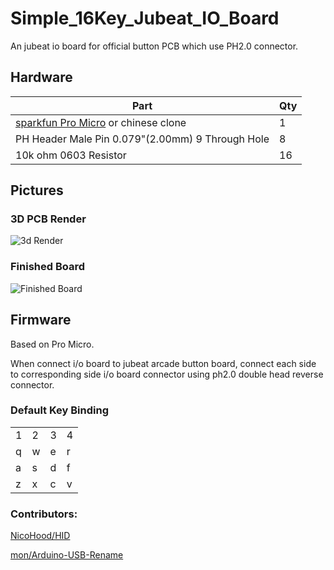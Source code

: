 # Simple_16Key_Jubeat_IO_Board

An jubeat io board for official button PCB which use PH2.0 connector.

## Hardware

|Part|Qty|
|----|----|
|[sparkfun Pro Micro](https://www.sparkfun.com/products/12640) or chinese clone|1|
|PH Header Male Pin 0.079"(2.00mm) 9 Through Hole|8|
|10k ohm 0603 Resistor|16|

## Pictures
### 3D PCB Render
![3d Render](https://raw.githubusercontent.com/happyvalley-lmx/simple-16key-jubeat-IO/main/Pictures/3d_view.jpg)
### Finished Board
![Finished Board](https://raw.githubusercontent.com/happyvalley-lmx/simple-16key-jubeat-IO/main/Pictures/Finished_board.jpg)

## Firmware
Based on Pro Micro.

When connect i/o board to jubeat arcade button board, connect each side to corresponding side i/o board connector using ph2.0 double head reverse connector.
### Default Key Binding
|||||
|--|--|--|--|
|1|2|3|4|
|q|w|e|r|
|a|s|d|f|
|z|x|c|v|

### Contributors:
[NicoHood/HID](https://github.com/NicoHood/HID)

[mon/Arduino-USB-Rename](https://github.com/mon/Arduino-USB-Rename)

